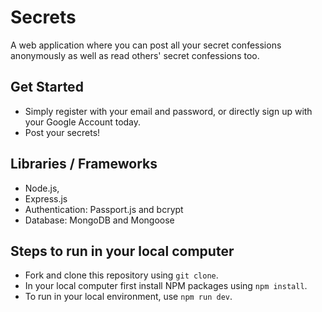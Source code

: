 # Secrets

A web application where you can post all your secret confessions anonymously as well as read others' secret confessions too.

## Get Started

- Simply register with your email and password, or directly sign up with your Google Account today.
- Post your secrets!

## Libraries / Frameworks

- Node.js,
- Express.js
- Authentication: Passport.js and bcrypt
- Database: MongoDB and Mongoose

## Steps to run in your local computer

- Fork and clone this repository using `git clone`.
- In your local computer first install NPM packages using `npm install`.
- To run in your local environment, use `npm run dev`.
